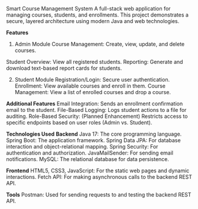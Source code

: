Smart Course Management System
A full-stack web application for managing courses, students, and enrollments. This project demonstrates a secure, layered architecture using modern Java and web technologies.

**Features**
1) Admin Module
Course Management: Create, view, update, and delete courses.

Student Overview: View all registered students.
Reporting: Generate and download text-based report cards for students.

2) Student Module
Registration/Login: Secure user authentication.
Enrollment: View available courses and enroll in them.
Course Management: View a list of enrolled courses and drop a course.

**Additional Features**
Email Integration: Sends an enrollment confirmation email to the student.
File-Based Logging: Logs student actions to a file for auditing.
Role-Based Security: (Planned Enhancement) Restricts access to specific endpoints based on user roles (Admin vs. Student).

**Technologies Used**
**Backend**
Java 17: The core programming language.
Spring Boot: The application framework.
Spring Data JPA: For database interaction and object-relational mapping.
Spring Security: For authentication and authorization.
JavaMailSender: For sending email notifications.
MySQL: The relational database for data persistence.

**Frontend**
HTML5, CSS3, JavaScript: For the static web pages and dynamic interactions.
Fetch API: For making asynchronous calls to the backend REST API.

**Tools**
Postman: Used for sending requests to and testing the backend REST API.
